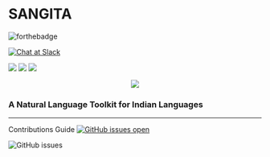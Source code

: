 # SANGITA
![forthebadge](https://forthebadge.com/images/badges/made-with-python.svg)

[![Chat at Slack](https://img.shields.io/badge/chat-on%20slack-black.svg?style=for-the-badge)](https://join.slack.com/t/sangitanlp/shared_invite/enQtMzc2NzMzODQ2ODU1LTRkOTUwODViMDBlNjIzZGNhZWIzNzc5MjM0Y2Y3YjYzMWY1NThjYmVkY2Y4M2RhODU5NzQ0MzZmODE4NmQ4ZmU)

![](https://img.shields.io/github/issues-pr/djokester/sangita.svg?style=plastic) 
![](https://img.shields.io/github/issues-closed/djokester/sangita.svg?style=plastic)
![](https://img.shields.io/github/issues/djokester/sangita.svg?style=plastic)

<div align = "center"><img src = "https://raw.githubusercontent.com/djokester/sangita/master/sangita/static/sangita.png" /></div>

### A Natural Language Toolkit for Indian Languages

----------------

Contributions Guide 
[![GitHub issues open](https://img.shields.io/github/issues/djokester/sangita.svg?maxAge=2592000)]() 


![GitHub issues](https://img.shields.io/github/issues/djokester/sangita.svg?style=for-the-badge)
